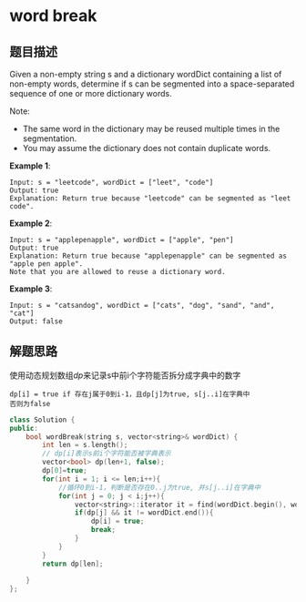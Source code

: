 # word break 
## 题目描述

Given a non-empty string s and a dictionary wordDict containing a list of non-empty words, determine if s can be segmented into a space-separated sequence of one or more dictionary words.

Note:



- The same word in the dictionary may be reused multiple times in the segmentation.
- You may assume the dictionary does not contain duplicate words.

**Example 1**:


    Input: s = "leetcode", wordDict = ["leet", "code"]
    Output: true
    Explanation: Return true because "leetcode" can be segmented as "leet code".

**Example 2**:

    Input: s = "applepenapple", wordDict = ["apple", "pen"]
    Output: true
    Explanation: Return true because "applepenapple" can be segmented as "apple pen apple".
    Note that you are allowed to reuse a dictionary word.

**Example 3**:

    Input: s = "catsandog", wordDict = ["cats", "dog", "sand", "and", "cat"]
    Output: false

## 解题思路

使用动态规划数组*dp*来记录s中前i个字符能否拆分成字典中的数字

    dp[i] = true if 存在j属于0到i-1，且dp[j]为true, s[j..i]在字典中
    否则为false

```c++
class Solution {
public:
    bool wordBreak(string s, vector<string>& wordDict) {
        int len = s.length();
        // dp[i]表示s前i个字符能否被字典表示
        vector<bool> dp(len+1, false);
        dp[0]=true;
        for(int i = 1; i <= len;i++){
            //循环0到i-1，判断是否存在0..j为true, 并s[j..i]在字典中
            for(int j = 0; j < i;j++){
                vector<string>::iterator it = find(wordDict.begin(), wordDict.end(), s.substr(j, i-j));
                if(dp[j] && it != wordDict.end()){
                    dp[i] = true;
                    break;
                }
            }
        }
        return dp[len];
                                                   
    }
};
```
